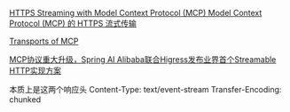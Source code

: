 [HTTPS Streaming with Model Context Protocol (MCP)
Model Context Protocol (MCP) 的 HTTPS 流式传输](https://modelcontextprotocol.io/specification/2025-06-18/basic/transports#streamable-http)  

[Transports of MCP](https://github.com/microsoft/mcp-for-beginners/blob/main/03-GettingStarted/06-http-streaming/README.md)

[MCP协议重大升级，Spring AI Alibaba联合Higress发布业界首个Streamable HTTP实现方案 ](http://cnblogs.com/alisystemsoftware/p/18842223)  

本质上是这两个响应头
Content-Type: text/event-stream
Transfer-Encoding: chunked